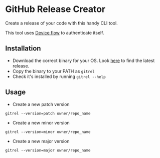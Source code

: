 # GitHub Release Creator
Create a release of your code with this handy CLI tool.

This tool uses [Device flow](https://docs.github.com/en/free-pro-team@latest/developers/apps/authorizing-oauth-apps#device-flow) to authenticate itself.

## Installation
- Download the correct binary for your OS. Look [here](https://github.com/WilliamJohnathonLea/git_rel/releases) to find the latest release.
- Copy the binary to your PATH as `gitrel`
- Check it's installed by running `gitrel --help`

## Usage
- Create a new patch version
```
gitrel --version=patch owner/repo_name
```
- Create a new minor version
```
gitrel --version=minor owner/repo_name
```
- Create a new major version
```
gitrel --version=major owner/repo_name
```
